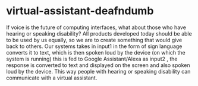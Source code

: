 # virtual-assistant-deafndumb
If voice is the future of computing interfaces, what about those who have hearing or speaking disability? All products developed today should be able to be used by us equally, so we are to create something that would give back to others. Our systems takes in input1 in the form of sign language converts it to text, which is then spoken loud by the device (on which the system is running) this is fed to Google Assistant/Alexa as input2 , the response is converted to text and displayed on the screen and also spoken loud by the device.  This way people with hearing or speaking disability can communicate with a virtual assistant.
